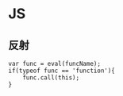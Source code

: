 # JS

## 反射

    var func = eval(funcName);
    if(typeof func == 'function'){
        func.call(this); 
    }
